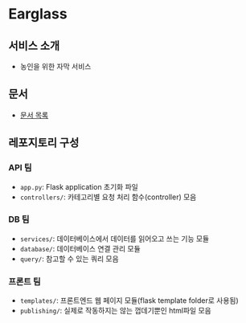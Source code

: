 # Earglass

## 서비스 소개

- 농인을 위한 자막 서비스

## 문서

- [문서 목록](docs/index.md)

## 레포지토리 구성
### API 팀
- `app.py`: Flask application 초기화 파일
- `controllers/`: 카테고리별 요청 처리 함수(controller) 모음

### DB 팀
- `services/`: 데이터베이스에서 데이터를 읽어오고 쓰는 기능 모듈
- `database/`: 데이터베이스 연결 관리 모듈
- `query/`: 참고할 수 있는 쿼리 모음

### 프론트 팀
- `templates/`: 프론트엔드 웹 페이지 모듈(flask template folder로 사용됨) 
- `publishing/`: 실제로 작동하지는 않는 껍데기뿐인 html파일 모음
